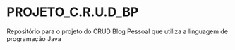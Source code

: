 # PROJETO_C.R.U.D_BP
Repositório para o projeto do CRUD Blog Pessoal que utiliza a linguagem de programação Java 
